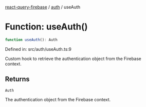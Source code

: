 [react-query-firebase](../../modules.md) / [auth](../index.md) / useAuth

# Function: useAuth()

```ts
function useAuth(): Auth
```

Defined in: src/auth/useAuth.ts:9

Custom hook to retrieve the authentication object from the Firebase context.

## Returns

`Auth`

The authentication object from the Firebase context.
